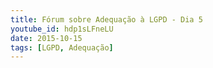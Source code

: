 ```yaml
---
title: Fórum sobre Adequação à LGPD - Dia 5
youtube_id: hdp1sLFneLU
date: 2015-10-15
tags: [LGPD, Adequação]
---
```


